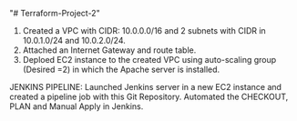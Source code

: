 "# Terraform-Project-2" 
1. Created a VPC with CIDR: 10.0.0.0/16 and 2 subnets with CIDR in 10.0.1.0/24 and 10.0.2.0/24.
2. Attached an Internet Gateway and route table.
3. Deploed EC2 instance to the created VPC using auto-scaling group (Desired =2) in which the Apache server is installed.

JENKINS PIPELINE:
   Launched Jenkins server in a new EC2 instance and created a pipeline job with this Git Repository.
   Automated the CHECKOUT, PLAN and Manual Apply in Jenkins.
